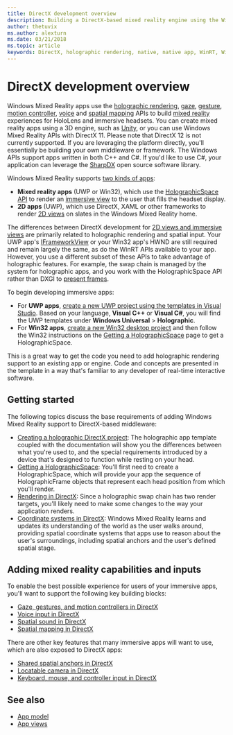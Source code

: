 ```yaml
---
title: DirectX development overview
description: Building a DirectX-based mixed reality engine using the Windows Mixed Reality APIs directly.
author: thetuvix
ms.author: alexturn
ms.date: 03/21/2018
ms.topic: article
keywords: DirectX, holographic rendering, native, native app, WinRT, WinRT app, platform APIs, custom engine, middleware
---
```




# DirectX development overview

Windows Mixed Reality apps use the [holographic rendering](rendering.md), [gaze](gaze.md), [gesture](gestures.md), [motion controller](motion-controllers.md), [voice](voice-input.md) and [spatial mapping](spatial-mapping.md) APIs to build [mixed reality](mixed-reality.md) experiences for HoloLens and immersive headsets. You can create mixed reality apps using a 3D engine, such as [Unity](unity-development-overview.md), or you can use Windows Mixed Reality APIs with DirectX 11. Please note that DirectX 12 is not currently supported. If you are leveraging the platform directly, you'll essentially be building your own middleware or framework. The Windows APIs support apps written in both C++ and C#. If you'd like to use C#, your application can leverage the [SharpDX](http://sharpdx.org/) open source software library.

Windows Mixed Reality supports [two kinds of apps](app-views.md):
* **Mixed reality apps** (UWP or Win32), which use the [HolographicSpace API](getting-a-holographicspace.md) to render an [immersive view](app-views.md) to the user that fills the headset display.
* **2D apps** (UWP), which use DirectX, XAML or other frameworks to render [2D views](app-views.md#2d-views) on slates in the Windows Mixed Reality home.

The differences between DirectX development for [2D views and immersive views](app-views.md) are primarily related to holographic rendering and spatial input. Your UWP app's [IFrameworkView](https://msdn.microsoft.com/en-us/library/windows/apps/windows.applicationmodel.core.iframeworkview.aspx) or your Win32 app's HWND are still required and remain largely the same, as do the WinRT APIs available to your app. However, you use a different subset of these APIs to take advantage of holographic features. For example, the swap chain is managed by the system for holographic apps, and you work with the HolographicSpace API rather than DXGI to [present frames](rendering-in-directx.md).

To begin developing immersive apps:
* For **UWP apps**, [create a new UWP project using the templates in Visual Studio](creating-a-holographic-directx-project.md). Based on your language, **Visual C++** or **Visual C#**, you will find the UWP templates under **Windows Universal** > **Holographic**.
* For **Win32 apps**, [create a new Win32 desktop project](creating-a-holographic-directx-project.md#creating-a-win32-project) and then follow the Win32 instructions on the [Getting a HolographicSpace](getting-a-holographicspace.md) page to get a HolographicSpace.

This is a great way to get the code you need to add holographic rendering support to an existing app or engine. Code and concepts are presented in the template in a way that's familiar to any developer of real-time interactive software.

## Getting started

The following topics discuss the base requirements of adding Windows Mixed Reality support to DirectX-based middleware:
* [Creating a holographic DirectX project](creating-a-holographic-directx-project.md): The holographic app template coupled with the documentation will show you the differences between what you're used to, and the special requirements introduced by a device that's designed to function while resting on your head.
* [Getting a HolographicSpace](getting-a-holographicspace.md): You'll first need to create a HolographicSpace, which will provide your app the sequence of HolographicFrame objects that represent each head position from which you'll render.
* [Rendering in DirectX](rendering-in-directx.md): Since a holographic swap chain has two render targets, you'll likely need to make some changes to the way your application renders.
* [Coordinate systems in DirectX](coordinate-systems-in-directx.md): Windows Mixed Reality learns and updates its understanding of the world as the user walks around, providing spatial coordinate systems that apps use to reason about the user's surroundings, including spatial anchors and the user's defined spatial stage.

## Adding mixed reality capabilities and inputs

To enable the best possible experience for users of your immersive apps, you'll want to support the following key building blocks:
* [Gaze, gestures, and motion controllers in DirectX](gaze,-gestures,-and-motion-controllers-in-directx.md)
* [Voice input in DirectX](voice-input-in-directx.md)
* [Spatial sound in DirectX](spatial-sound-in-directx.md)
* [Spatial mapping in DirectX](spatial-mapping-in-directx.md)

There are other key features that many immersive apps will want to use, which are also exposed to DirectX apps:
* [Shared spatial anchors in DirectX](shared-spatial-anchors-in-directx.md)
* [Locatable camera in DirectX](locatable-camera-in-directx.md)
* [Keyboard, mouse, and controller input in DirectX](keyboard,-mouse,-and-controller-input-in-directx.md)

## See also
* [App model](app-model.md)
* [App views](app-views.md)
